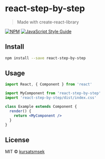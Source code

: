 # react-step-by-step

> Made with create-react-library

[![NPM](https://img.shields.io/npm/v/react-step-by-step.svg)](https://www.npmjs.com/package/react-step-by-step) [![JavaScript Style Guide](https://img.shields.io/badge/code_style-standard-brightgreen.svg)](https://standardjs.com)

## Install

```bash
npm install --save react-step-by-step
```

## Usage

```jsx
import React, { Component } from 'react'

import MyComponent from 'react-step-by-step'
import 'react-step-by-step/dist/index.css'

class Example extends Component {
  render() {
    return <MyComponent />
  }
}
```

## License

MIT © [kursatsmsek](https://github.com/kursatsmsek)
